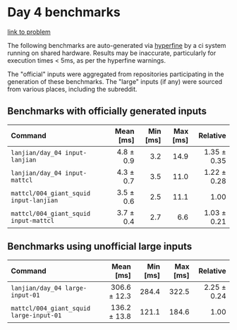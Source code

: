 # Day 4 benchmarks

[link to problem](http://adventofcode.com/2021/day/4)

The following benchmarks are auto-generated via [hyperfine](https://github.com/sharkdp/hyperfine) by a ci system running on shared hardware. Results may be inaccurate, particularly for execution times < 5ms, as per the hyperfine warnings.

The "official" inputs were aggregated from repositories participating in the generation of these benchmarks. The "large" inputs (if any) were sourced from various places, including the subreddit.

## Benchmarks with officially generated inputs
| Command | Mean [ms] | Min [ms] | Max [ms] | Relative |
|:---|---:|---:|---:|---:|
| `lanjian/day_04 input-lanjian` | 4.8 ± 0.9 | 3.2 | 14.9 | 1.35 ± 0.35 |
| `lanjian/day_04 input-mattcl` | 4.3 ± 0.7 | 3.5 | 11.0 | 1.22 ± 0.28 |
| `mattcl/004_giant_squid input-lanjian` | 3.5 ± 0.6 | 2.5 | 11.1 | 1.00 |
| `mattcl/004_giant_squid input-mattcl` | 3.7 ± 0.4 | 2.7 | 6.6 | 1.03 ± 0.21 |
## Benchmarks using unofficial large inputs
| Command | Mean [ms] | Min [ms] | Max [ms] | Relative |
|:---|---:|---:|---:|---:|
| `lanjian/day_04 large-input-01` | 306.6 ± 12.3 | 284.4 | 322.5 | 2.25 ± 0.24 |
| `mattcl/004_giant_squid large-input-01` | 136.2 ± 13.8 | 121.1 | 184.6 | 1.00 |
